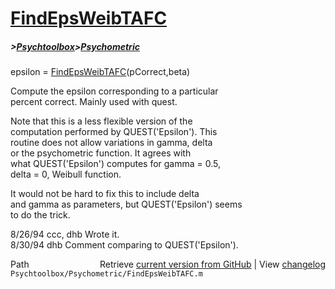 # [FindEpsWeibTAFC](FindEpsWeibTAFC)
##### >[Psychtoolbox](Psychtoolbox)>[Psychometric](Psychometric)

epsilon = [FindEpsWeibTAFC](FindEpsWeibTAFC)(pCorrect,beta)  
  
Compute the epsilon corresponding to a particular  
percent correct.  Mainly used with quest.  
  
Note that this is a less flexible version of the  
computation performed by QUEST('Epsilon').  This  
routine does not allow variations in gamma, delta  
or the psychometric function.  It agrees with  
what QUEST('Epsilon') computes for gamma = 0.5,  
delta = 0, Weibull function.  
  
It would not be hard to fix this to include delta  
and gamma as parameters, but QUEST('Epsilon') seems  
to do the trick.  
  
8/26/94     ccc, dhb        Wrote it.  
8/30/94     dhb                 Comment comparing to QUEST('Epsilon').  




<div class="code_header" style="text-align:right;">
  <span style="float:left;">Path&nbsp;&nbsp;</span> <span class="counter">Retrieve <a href=
  "https://raw.github.com/Psychtoolbox-3/Psychtoolbox-3/beta/Psychtoolbox/Psychometric/FindEpsWeibTAFC.m">current version from GitHub</a> | View <a href=
  "https://github.com/Psychtoolbox-3/Psychtoolbox-3/commits/beta/Psychtoolbox/Psychometric/FindEpsWeibTAFC.m">changelog</a></span>
</div>
<div class="code">
  <code>Psychtoolbox/Psychometric/FindEpsWeibTAFC.m</code>
</div>

